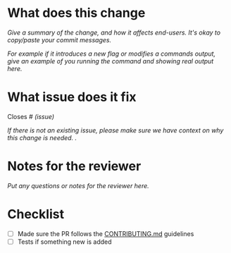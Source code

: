 # What does this change
_Give a summary of the change, and how it affects end-users. It's okay to copy/paste your commit messages._

_For example if it introduces a new flag or modifies a commands output, give an example of you running the command and showing real output here._

# What issue does it fix
Closes # _(issue)_

_If there is not an existing issue, please make sure we have context on why this change is needed. ._

# Notes for the reviewer
_Put any questions or notes for the reviewer here._

# Checklist
- [ ] Made sure the PR follows the [CONTRIBUTING.md](CONTRIBUTING.md) guidelines
- [ ] Tests if something new is added
